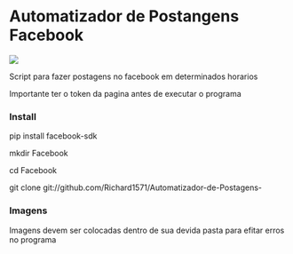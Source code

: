 <h1 color="red"> Automatizador de Postangens Facebook</h1>
<div>
  <img src="http://videoadvertisingnews.com/wp-content/uploads/2017/02/facebook.png">
</div>
<p>Script para fazer postagens no facebook em determinados horarios</p>
<p>Importante ter o token da pagina antes de executar o programa</p>

<h3>Install</h3>
<p>pip install facebook-sdk</p>
<p>mkdir Facebook</p>
<p>cd Facebook</p>
<p>git clone git://github.com/Richard1571/Automatizador-de-Postagens-</p>

<h3>Imagens</h3>
<p> Imagens devem ser colocadas dentro de sua devida pasta para efitar erros no programa</p>

